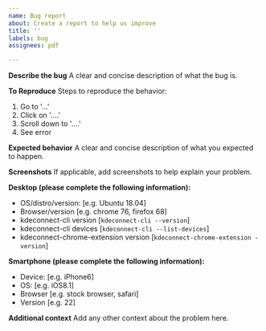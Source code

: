 ```yaml
---
name: Bug report
about: Create a report to help us improve
title: ''
labels: bug
assignees: pdf

---
```


**Describe the bug**
A clear and concise description of what the bug is.

**To Reproduce**
Steps to reproduce the behavior:
1. Go to '...'
2. Click on '....'
3. Scroll down to '....'
4. See error

**Expected behavior**
A clear and concise description of what you expected to happen.

**Screenshots**
If applicable, add screenshots to help explain your problem.

**Desktop (please complete the following information):**
 - OS/distro/version: [e.g. Ubuntu 18.04]
 - Browser/version [e.g. chrome 76, firefox 68]
 - kdeconnect-cli version [`kdeconnect-cli --version`]
 - kdeconnect-cli devices [`kdeconnect-cli --list-devices`]
 - kdeconnect-chrome-extension version [`kdeconnect-chrome-extension -version`]

**Smartphone (please complete the following information):**
 - Device: [e.g. iPhone6]
 - OS: [e.g. iOS8.1]
 - Browser [e.g. stock browser, safari]
 - Version [e.g. 22]

**Additional context**
Add any other context about the problem here.
